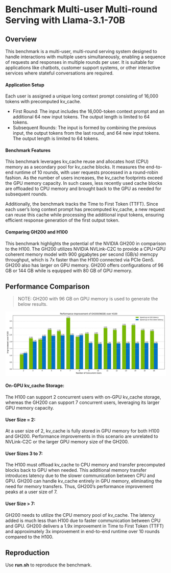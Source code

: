 # Benchmark Multi-user Multi-round Serving with Llama-3.1-70B

## Overview
This benchmark is a multi-user, multi-round serving system designed to handle interactions with multiple users simultaneously, enabling a sequence of requests and responses in multiple rounds per user. It is suitable for applications like chatbots, customer support systems, or other interactive services where stateful conversations are required.

#### Application Setup
Each user is assigned a unique long context prompt consisting of 16,000 tokens with precomputed kv_cache.

* First Round: The input includes the 16,000-token context prompt and an additional 64 new input tokens. The output length is limited to 64 tokens.
* Subsequent Rounds: The input is formed by combining the previous input, the output tokens from the last round, and 64 new input tokens. The output length is limited to 64 tokens.

#### Benchmark Features
This benchmark leverages kv_cache reuse and allocates host (CPU) memory as a secondary pool for kv_cache blocks. It measures the end-to-end runtime of 10 rounds, with user requests processed in a round-robin fashion. As the number of users increases, the kv_cache footprints exceed the GPU memory capacity. In such cases, less recently used cache blocks are offloaded to CPU memory and brought back to the GPU as needed for subsequent rounds.

Additionally, the benchmark tracks the Time to First Token (TTFT). Since each user’s long context prompt has precomputed kv_cache, a new request can reuse this cache while processing the additional input tokens, ensuring efficient response generation of the first output token.

#### Comparing GH200 and H100
This benchmark highlights the potential of the NVIDIA GH200 in comparison to the H100. The GH200 utilizes NVIDIA NVLink-C2C to provide a CPU+GPU coherent memory model with 900 gigabytes per second (GB/s) memcpy throughput, which is 7x faster than the H100 connected via PCIe Gen5. GH200 also has larger on GPU memory. GH200 offers configurations of 96 GB or 144 GB while is equipped with 80 GB of GPU memory.

## Performance Comparison
> NOTE: GH200 with 96 GB on GPU memory is used to generate the below results.

![result](./comparison.jpg)

#### On-GPU kv_cache Storage:
The H100 can support 2 concurrent users with on-GPU kv_cache storage, whereas the GH200 can support 7 concurrent users, leveraging its larger GPU memory capacity.

#### User Size = 2:
At a user size of 2, kv_cache is fully stored in GPU memory for both H100 and GH200. Performance improvements in this scenario are unrelated to NVLink-C2C or the larger GPU memory size of the GH200.

#### User Sizes 3 to 7:
The H100 must offload kv_cache to CPU memory and transfer precomputed blocks back to GPU when needed. This additional memory transfer introduces latency due to the slower communication between CPU and GPU. GH200 can handle kv_cache entirely in GPU memory, eliminating the need for memory transfers. Thus, GH200’s performance improvement peaks at a user size of 7.

#### User Size > 7:
GH200 needs to utilize the CPU memory pool of kv_cache. The latency added is much less than H100 due to faster communication between CPU and GPU. GH200 delivers a 1.9x improvement in Time to First Token (TTFT) and approximately 3x improvement in end-to-end runtime over 10 rounds compared to the H100.

## Reproduction
Use **run.sh** to reproduce the benchmark.

